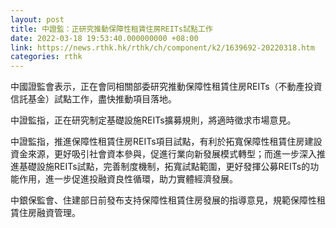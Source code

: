 ```yaml
---
layout: post
title: 中證監：正研究推動保障性租賃住房REITs試點工作
date: 2022-03-18 19:53:40.000000000 +08:00
link: https://news.rthk.hk/rthk/ch/component/k2/1639692-20220318.htm
categories: rthk
---
```


中國證監會表示，正在會同相關部委研究推動保障性租賃住房REITs（不動產投資信託基金）試點工作，盡快推動項目落地。

中證監指，正在研究制定基礎設施REITs擴募規則，將適時徵求市場意見。

中證監指，推進保障性租賃住房REITs項目試點，有利於拓寬保障性租賃住房建設資金來源，更好吸引社會資本參與，促進行業向新發展模式轉型；而進一步深入推進基礎設施REITs試點，完善制度機制，拓寬試點範圍，更好發揮公募REITs的功能作用，進一步促進投融資良性循環，助力實體經濟發展。

中銀保監會、住建部日前發布支持保障性租賃住房發展的指導意見，規範保障性租賃住房融資管理。
